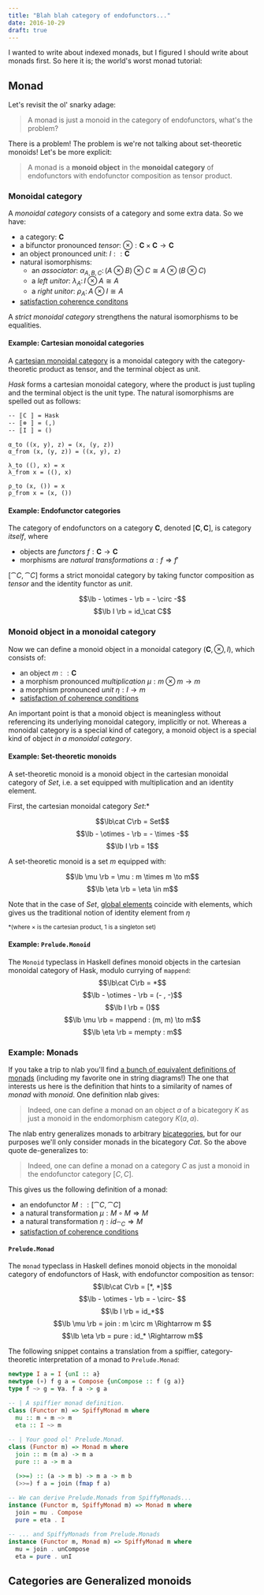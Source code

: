 ```yaml
---
title: "Blah blah category of endofunctors..."
date: 2016-10-29
draft: true
---
```


<div hidden>

$$ \def\lb{⟦} \def\rb{⟧} \def\cat#1{\mathbf #1}$$

~~~ {.haskell}
{-# LANGUAGE TypeOperators #-}
{-# LANGUAGE UnicodeSyntax #-}
{-# LANGUAGE RankNTypes #-}
{-# LANGUAGE FlexibleInstances #-}
{-# LANGUAGE UndecidableInstances #-}
module Indexed1Spec where

import Test.Hspec
import Prelude hiding (Monad (..), pure)

spec = it "really works!" pending
~~~

</div>

I wanted to write about indexed monads, but I figured I should write about monads first.
So here it is; the world's worst monad tutorial:


## Monad
Let's revisit the ol' snarky adage:

> A monad is just a monoid in the category of endofunctors, what's the problem?

There is a problem! The problem is we're not talking about set-theoretic monoids! Let's be more explicit:

> A monad is a **monoid object** in the **monoidal category** of endofunctors with endofunctor composition as tensor product.

### Monoidal category
A *monoidal category* consists of a category and some extra data. So we have:

- a category: $\mathbf C$
- a bifunctor pronounced *tensor*:  $\otimes : \mathbf C\times\mathbf C\to\mathbf C$
- an object pronounced *unit*: $I :: \mathbf C$
- natural isomorphisms:
    - an *associator*: $\alpha_{A,B,C} \colon (A\otimes B)\otimes C \cong A\otimes(B\otimes C)$
    - a *left unitor*: $\lambda_A \colon I\otimes A\cong A$
    - a *right unitor*: $\rho _{A}\colon A\otimes I\cong A$
- [satisfaction coherence conditons](https://en.wikipedia.org/wiki/Monoidal_category)
    
A *strict monoidal category* strengthens the natural isomorphisms to be equalities.

#### Example: Cartesian monoidal categories
A [cartesian monoidal category](https://ncatlab.org/nlab/show/cartesian+monoidal+category) is a monoidal category with the category-theoretic product as tensor, and the terminal object as unit.

$Hask$ forms a cartesian monoidal category, where the product is just tupling and the terminal object is the unit type. The natural isomorphisms are spelled out as follows:

~~~{.haskell}
-- 〚C 〛 = Hask
-- 〚⊗ 〛 = (,)
-- 〚I 〛 = ()

α_to ((x, y), z) = (x, (y, z))
α_from (x, (y, z)) = ((x, y), z)

λ_to ((), x) = x
λ_from x = ((), x)

ρ_to (x, ()) = x
ρ_from x = (x, ())
~~~


#### Example: Endofunctor categories
The category of endofunctors on a category $\mathbf C$, denoted $[\mathbf C, \mathbf C]$, is category *itself*, where

- objects are *functors* $f : \mathbf C\to\mathbf C$
- morphisms are *natural transformations* $\alpha : f \Rightarrow f'$

$[\cat C, \cat C]$ forms a strict monoidal category by taking functor composition as *tensor* and the identity functor as *unit*.

$$\lb - \otimes - \rb = - \circ -$$
$$\lb I \rb = id_\cat C$$

### Monoid object in a monoidal category

Now we can define a monoid object in a monoidal category $(\mathbf C, \otimes, I)$, which consists of:

- an object $m :: \mathbf C$
- a morphism pronounced *multiplication* $\mu : m \otimes m \to m$
- a morphism pronounced *unit* $\eta : I \to m$
- [satisfaction of coherence conditions](https://en.wikipedia.org/wiki/Monoid_(category_theory))


An important point is that a monoid object is meaningless without referencing its underlying monoidal category, implicitly or not. Whereas a monoidal category is a special kind of category, 
a monoid object is a special kind of object *in a monoidal category*.

#### Example: Set-theoretic monoids

A set-theoretic monoid is a monoid object in the cartesian monoidal category of $Set$, i.e. a set equipped with multiplication and an identity element.

First, the cartesian monoidal category $Set$:*

$$\lb\cat C\rb = Set$$
$$\lb - \otimes - \rb = - \times -$$
$$\lb I \rb = 1$$


A set-theoretic monoid is a set $m$ equipped with:

$$\lb \mu \rb = \mu : m \times m \to m$$
$$\lb \eta \rb = \eta \in m$$

Note that in the case of $Set$, [global elements](https://ncatlab.org/nlab/show/global+element) coincide with elements, which gives us the traditional notion of identity element from $\eta$

<sub> *(where $\times$ is the cartesian product, $1$ is a singleton set) </sub>

#### Example: `Prelude.Monoid` 

The `Monoid` typeclass in Haskell defines monoid objects in the cartesian monoidal category of Hask, modulo currying of `mappend`:
$$\lb\cat C\rb = *$$
$$\lb - \otimes - \rb = (- , -)$$
$$\lb I \rb = ()$$
$$\lb \mu \rb = mappend : (m, m) \to m$$
$$\lb \eta \rb = mempty : m$$

### Example: Monads

If you take a trip to nlab you'll find [a bunch of equivalent definitions of monads](https://ncatlab.org/nlab/show/monad) (including my favorite one in string diagrams!) The one that interests us here is the definition that hints to a similarity of names of *monad* with *monoid*. One definition nlab gives:

> Indeed, one can define a monad on an object $a$ of a bicategory $K$ as just a monoid in the endomorphism category $K(a,a)$. 

The nlab entry generalizes monads to arbitrary [bicategories](https://ncatlab.org/nlab/show/bicategory), but for our purposes we'll only consider monads in the bicategory $Cat$. So the above quote de-generalizes to:

> Indeed, one can define a monad on a category $C$ as just a monoid in the endofunctor category $[C, C]$. 

This gives us the following definition of a monad:

- an endofunctor $M :: [\cat C,  \cat C]$
- a natural transformation $\mu : M \circ M \Rightarrow M$
- a natural transformation $\eta : id_{\cat C} \Rightarrow M$
- [satisfaction of coherence conditions](https://en.wikipedia.org/wiki/Monad_(category_theory)#Formal_definition)


#### `Prelude.Monad`
The `monad` typeclass in Haskell defines monoid objects in the monoidal category of endofunctors of Hask, with endofunctor composition as tensor:
$$\lb\cat C\rb = [*, *]$$
$$\lb - \otimes - \rb = - \circ- $$
$$\lb I \rb = id_*$$
$$\lb \mu \rb = join : m \circ m \Rightarrow m $$ 
$$\lb \eta \rb = pure : id_* \Rightarrow m$$

The following snippet contains a translation from a spiffier, category-theoretic interpretation of a monad to `Prelude.Monad`:

```haskell
newtype I a = I {unI :: a}
newtype (∘) f g a = Compose {unCompose :: f (g a)}
type f ~> g = ∀a. f a -> g a

-- | A spiffier monad definition.
class (Functor m) => SpiffyMonad m where
  mu :: m ∘ m ~> m
  eta :: I ~> m
  
-- | Your good ol' Prelude.Monad.
class (Functor m) => Monad m where
  join :: m (m a) -> m a
  pure :: a -> m a

  (>>=) :: (a -> m b) -> m a -> m b
  (>>=) f a = join (fmap f a)
  
-- We can derive Prelude.Monads from SpiffyMonads...
instance (Functor m, SpiffyMonad m) => Monad m where
  join = mu . Compose
  pure = eta . I

-- ... and SpiffyMonads from Prelude.Monads
instance (Functor m, Monad m) => SpiffyMonad m where
  mu = join . unCompose
  eta = pure . unI
```

## Categories are Generalized monoids


